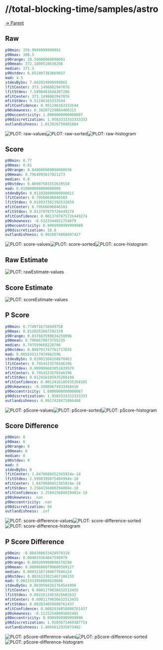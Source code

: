 
# //total-blocking-time/samples/astro

[→ Parent](../..)


## Raw


```yaml
p90min: 359.9999999999991
p90max: 388.5
p90range: 28.50000000000091
p90mean: 372.1808510638298
median: 371.5
p90stdev: 6.652807383669037
mad: 4.5
stdevBySn: 7.602824999999865
lfitCenter: 373.1498882947076
lfitStdev: 7.5898462648307286
mfitCenter: 373.1498882947076
mfitStdev: 9.51246163333544
mfitConfidence: 0.951246163333544
p90skewness: 0.38207229884466315
p90eccentricity: 1.0000000000000007
p90discretization: 1.9583333333333333
outlandishness: 1.013926750401864

```

![PLOT: raw-values](./raw/values.svg)![PLOT: raw-sorted](./raw/sorted.svg)![PLOT: raw-histogram](./raw/histogram.svg)
## Score


```yaml
p90min: 0.77
p90max: 0.81
p90range: 0.040000000000000036
p90mean: 0.7964893617021273
median: 0.8
p90stdev: 0.00907503552639558
mad: 0.010000000000000009
stdevBySn: 0.011926000000000011
lfitCenter: 0.79566696046583
lfitStdev: 0.010937302392532659
mfitCenter: 0.79566696046583
mfitStdev: 0.013707875726449274
mfitConfidence: 0.0013707875726449274
p90skewness: -0.5323544021754679
p90eccentricity: 0.9999999999999989
p90discretization: 18.8
outlandishness: 0.9920074860607427

```

![PLOT: score-values](./score/values.svg)![PLOT: score-sorted](./score/sorted.svg)![PLOT: score-histogram](./score/histogram.svg)
## Raw Estimate

![PLOT: rawEstimate-values](./rawEstimate/values.svg)
## Score Estimate

![PLOT: scoreEstimate-values](./scoreEstimate/values.svg)
## P Score


```yaml
p90min: 0.7749716758949758
p90max: 0.8126552667292339
p90range: 0.037683590834258096
p90mean: 0.7966670873755235
median: 0.797599668228706
p90stdev: 0.008791747761717655
mad: 0.005935117924962596
stdevBySn: 0.01001504268878463
lfitCenter: 0.7954523570346396
lfitStdev: 0.009906683051839579
mfitCenter: 0.7954523570346396
mfitStdev: 0.012416185935268104
mfitConfidence: 0.0012416185935268105
p90skewness: -0.39889674933468416
p90eccentricity: 1.0000000000000007
p90discretization: 1.9583333333333333
outlandishness: 0.9917428471866488

```

![PLOT: pScore-values](./pScore/values.svg)![PLOT: pScore-sorted](./pScore/sorted.svg)![PLOT: pScore-histogram](./pScore/histogram.svg)
## Score Difference


```yaml
p90min: 0
p90max: 0
p90range: 0
p90mean: 0
median: 0
p90stdev: 0
mad: 0
stdevBySn: 0
lfitCenter: 1.0470608452365924e-18
lfitStdev: 2.5998395675404994e-18
mfitCenter: 1.0470608452365924e-18
mfitStdev: 3.2584156880294808e-18
mfitConfidence: 3.258415688029481e-19
p90skewness: .nan
p90eccentricity: .nan
p90discretization: 94
outlandishness: .inf

```

![PLOT: score-difference-values](./score-difference/values.svg)![PLOT: score-difference-sorted](./score-difference/sorted.svg)![PLOT: score-difference-histogram](./score-difference/histogram.svg)
## P Score Difference


```yaml
p90min: -0.004380633428979319
p90max: 0.004829364667598979
p90range: 0.009209998096578298
p90mean: 0.00006000799600509127
median: 0.00032187104877046124
p90stdev: 0.0026133021467106155
mad: 0.0023333956804628686
stdevBySn: 0.0030504261764544996
lfitCenter: 0.0001179036632513455
lfitStdev: 0.0022612453825662632
mfitCenter: 0.0001179036632513455
mfitStdev: 0.002834050808761437
mfitConfidence: 0.0002834050808761437
p90skewness: -0.11152548091692481
p90eccentricity: 0.9999999999999996
p90discretization: 1.9183673469387754
outlandishness: 1.4065612935073482

```

![PLOT: pScore-difference-values](./pScore-difference/values.svg)![PLOT: pScore-difference-sorted](./pScore-difference/sorted.svg)![PLOT: pScore-difference-histogram](./pScore-difference/histogram.svg)